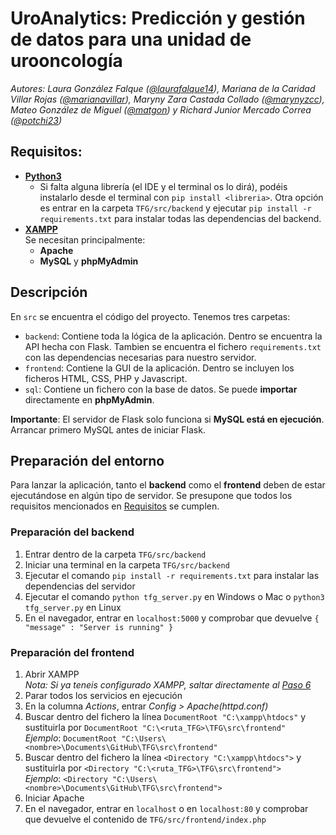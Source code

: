 # UroAnalytics: Predicción y gestión de datos para una unidad de urooncología
*Autores: Laura González Falque ([@laurafalque14](https://github.com/laurafalque14)), Mariana de la Caridad Villar Rojas ([@marianavillar](https://github.com/marianavillar)), Maryny Zara Castada Collado ([@marynyzcc](https://github.com/marynyzcc)), Mateo González de Miguel ([@matgon](https://github.com/matgon)) y Richard Junior Mercado Correa ([@potchi23](https://github.com/potchi23/))*

## Requisitos<a name="requisitos"></a>:
  - [**Python3**](https://www.python.org/downloads/)
    - Si falta alguna librería (el IDE y el terminal os lo dirá), podéis instalarlo desde el terminal con ```pip install <libreria>```.
    Otra opción es entrar en la carpeta ```TFG/src/backend``` y ejecutar ```pip install -r requirements.txt``` para instalar
    todas las dependencias del backend.
  - [**XAMPP**](https://www.apachefriends.org/download.html)
    <br>Se necesitan principalmente:
    - **Apache**
    - **MySQL** y **phpMyAdmin**
## Descripción
En ```src``` se encuentra el código del proyecto. Tenemos tres carpetas:
  - ```backend```: Contiene toda la lógica de la aplicación. Dentro se encuentra la API hecha con Flask. Tambien se encuentra el
                   fichero ```requirements.txt``` con las dependencias necesarias para nuestro servidor.
  - ```frontend```: Contiene la GUI de la aplicación. Dentro se incluyen los ficheros HTML, CSS, PHP y Javascript.
  - ```sql```: Contiene un fichero con la base de datos. Se puede **importar** directamente en **phpMyAdmin**.

**Importante**: El servidor de Flask solo funciona si **MySQL está en ejecución**. Arrancar primero MySQL antes de iniciar Flask.

## Preparación del entorno
Para lanzar la aplicación, tanto el **backend** como el **frontend** deben de estar ejecutándose en algún tipo de servidor.
Se presupone que todos los requisitos mencionados en [Requisitos](#requisitos) se cumplen.

### Preparación del backend
  1. Entrar dentro de la carpeta ```TFG/src/backend```
  2. Iniciar una terminal en la carpeta ```TFG/src/backend```
  3. Ejecutar el comando ```pip install -r requirements.txt``` para instalar las dependencias del servidor
  4. Ejecutar el comando ```python tfg_server.py``` en Windows o Mac o ```python3 tfg_server.py``` en Linux
  5. En el navegador, entrar en ```localhost:5000``` y comprobar que devuelve ```{ "message" : "Server is running" }```
  
 ### Preparación del frontend
  1. Abrir XAMPP
  <br> *Nota: Si ya teneis configurado XAMPP, saltar directamente al [Paso 6](#frontend_init_apache)*
  2. Parar todos los servicios en ejecución
  3. En la columna *Actions*, entrar *Config > Apache(httpd.conf)*
  4. Buscar dentro del fichero la línea ```DocumentRoot "C:\xampp\htdocs"``` y sustituirla por ```DocumentRoot "C:\<ruta_TFG>\TFG\src\frontend"```<a name="frontend_document_root"></a>
  <br>*Ejemplo*: ```DocumentRoot "C:\Users\<nombre>\Documents\GitHub\TFG\src\frontend"```
  5. Buscar dentro del fichero la línea ```<Directory "C:\xampp\htdocs">``` y sustituirla por ```<Directory "C:\<ruta_TFG>\TFG\src\frontend">```<a name="frontend_directory"></a>
  <br>*Ejemplo*: ```<Directory "C:\Users\<nombre>\Documents\GitHub\TFG\src\frontend">```
  6. Iniciar Apache<a name="frontend_init_apache"></a>
  7. En el navegador, entrar en ```localhost``` o en ```localhost:80``` y comprobar que devuelve el contenido de ```TFG/src/frontend/index.php```
 
